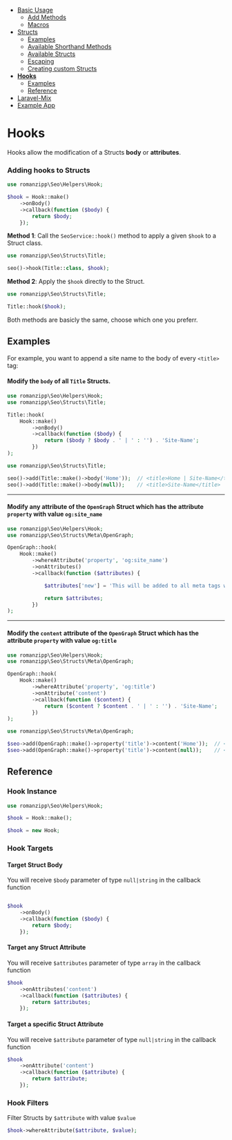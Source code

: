 - [Basic Usage](INDEX.md)
  - [Add Methods](INDEX.md#add-methods)
  - [Macros](INDEX.md#macros)
- [Structs](STRUCTS.md)
  - [Examples](STRUCTS.md#examples)
  - [Available Shorthand Methods](STRUCTS.md#available-shorthand-methods)
  - [Available Structs](STRUCTS.md#available-structs)
  - [Escaping](STRUCTS.md#escaping)
  - [Creating custom Structs](STRUCTS.md#creating-custom-structs)
- **[Hooks](HOOKS.md)**
  - [Examples](HOOKS.md#examples)
  - [Reference](HOOKS.md#reference)
- [Laravel-Mix](LARAVEL-MIX.md)
- [Example App](EXAMPLE-APP.md)

# Hooks

Hooks allow the modification of a Structs **body** or **attributes**.

### Adding hooks to Structs

```php
use romanzipp\Seo\Helpers\Hook;

$hook = Hook::make()
    ->onBody()
    ->callback(function ($body) {
        return $body;
    });
```

**Method 1**: Call the `SeoService::hook()` method to apply a given `$hook` to a Struct class.

```php
use romanzipp\Seo\Structs\Title;

seo()->hook(Title::class, $hook);
```

**Method 2**: Apply the `$hook` directly to the Struct.

```php
use romanzipp\Seo\Structs\Title;

Title::hook($hook);
```

Both methods are basicly the same, choose which one you preferr.

## Examples

For example, you want to append a site name to the body of every `<title>` tag:

#### Modify the `body` of all `Title` Structs.

```php
use romanzipp\Seo\Helpers\Hook;
use romanzipp\Seo\Structs\Title;

Title::hook(
    Hook::make()
        ->onBody()
        ->callback(function ($body) {
            return ($body ? $body . ' | ' : '') . 'Site-Name';
        })
);
```

```php
use romanzipp\Seo\Structs\Title;

seo()->add(Title::make()->body('Home'));  // <title>Home | Site-Name</title>
seo()->add(Title::make()->body(null));    // <title>Site-Name</title>
```

----

#### Modify any attribute of the `OpenGraph` Struct which has the attribute `property` with value `og:site_name`

```php
use romanzipp\Seo\Helpers\Hook;
use romanzipp\Seo\Structs\Meta\OpenGraph;

OpenGraph::hook(
    Hook::make()
        ->whereAttribute('property', 'og:site_name')
        ->onAttributes()
        ->callback(function ($attributes) {

            $attributes['new'] = 'This will be added to all meta tags with property="og:site_name"';

            return $attributes;
        })
);
```

----

#### Modify the `content` attribute of the `OpenGraph` Struct which has the attribute `property` with value `og:title`

```php
use romanzipp\Seo\Helpers\Hook;
use romanzipp\Seo\Structs\Meta\OpenGraph;

OpenGraph::hook(
    Hook::make()
        ->whereAttribute('property', 'og:title')
        ->onAttribute('content')
        ->callback(function ($content) {
            return ($content ? $content . ' | ' : '') . 'Site-Name';
        })
);
```

```php
use romanzipp\Seo\Structs\Meta\OpenGraph;

$seo->add(OpenGraph::make()->property('title')->content('Home'));  // <meta ... content="Home | Site-Name" />
$seo->add(OpenGraph::make()->property('title')->content(null));    // <meta ... content="Site-Name" />
```

## Reference

### Hook Instance

```php
use romanzipp\Seo\Helpers\Hook;

$hook = Hook::make();

$hook = new Hook;
```

### Hook Targets

#### Target Struct Body

You will receive `$body` parameter of type `null|string` in the callback function

```php

$hook
    ->onBody()
    ->callback(function ($body) {
        return $body;
    });
```

#### Target any Struct Attribute

You will receive `$attributes` parameter of type `array` in the callback function

```php
$hook
    ->onAttributes('content')
    ->callback(function ($attributes) {
        return $attributes;
    });
```

#### Target a specific Struct Attribute

You will receive `$attribute` parameter of type `null|string` in the callback function

```php
$hook
    ->onAttribute('content')
    ->callback(function ($attribute) {
        return $attribute;
    });
```

### Hook Filters

Filter Structs by `$attribute` with value `$value`

```php
$hook->whereAttribute($attribute, $value);
```
